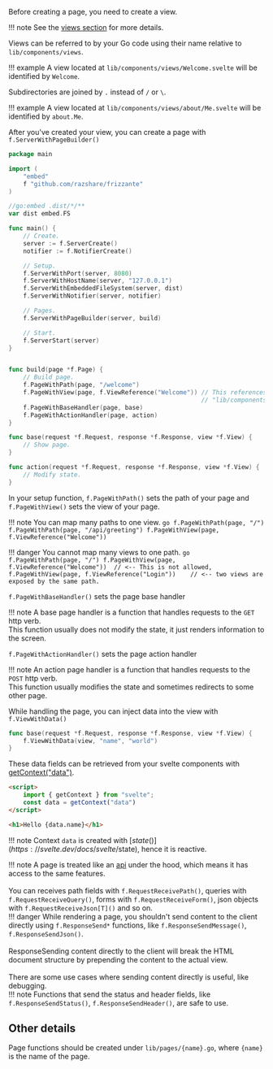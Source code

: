 Before creating a page, you need to create a view.

!!! note
	See the [views section](./views.md) for more details.

Views can be referred to by your Go code using their name relative to `lib/components/views`.

!!! example
	A view located at `lib/components/views/Welcome.svelte` will be identified by `Welcome`.

Subdirectories are joined by `.` instead of `/` or `\`.

!!! example
	A view located at `lib/components/views/about/Me.svelte` will be identified by `about.Me`.

After you've created your view, you can create a page with `f.ServerWithPageBuilder()`

```go
package main

import (
	"embed"
	f "github.com/razshare/frizzante"
)

//go:embed .dist/*/**
var dist embed.FS

func main() {
	// Create.
	server := f.ServerCreate()
	notifier := f.NotifierCreate()

	// Setup.
	f.ServerWithPort(server, 8080)
	f.ServerWithHostName(server, "127.0.0.1")
	f.ServerWithEmbeddedFileSystem(server, dist)
	f.ServerWithNotifier(server, notifier)

	// Pages.
	f.ServerWithPageBuilder(server, build)

	// Start.
	f.ServerStart(server)
}


func build(page *f.Page) {
	// Build page.
	f.PageWithPath(page, "/welcome")
	f.PageWithView(page, f.ViewReference("Welcome")) // This references the file 
										             // "lib/components/views/Welcome.svelte"
	f.PageWithBaseHandler(page, base)
	f.PageWithActionHandler(page, action)
}

func base(request *f.Request, response *f.Response, view *f.View) {
	// Show page.
}

func action(request *f.Request, response *f.Response, view *f.View) {
	// Modify state.
}
```

In your setup function, `f.PageWithPath()` sets the path of your page 
and `f.PageWithView()` sets the view of your page.

!!! note
    You can map many paths to one view.
    ```go
    f.PageWithPath(page, "/")
    f.PageWithPath(page, "/api/greeting")
	f.PageWithView(page, f.ViewReference("Welcome"))
    ```
	
!!! danger
    You cannot map many views to one path.
    ```go
    f.PageWithPath(page, "/")
	f.PageWithView(page, f.ViewReference("Welcome"))  // <-- This is not allowed,
	f.PageWithView(page, f.ViewReference("Login"))    // <-- two views are exposed by the same path.
    ```

`f.PageWithBaseHandler()` sets the page base handler

!!! note
	A base page handler is a function that 
	handles requests to the `GET` http verb.<br/>
	This function usually does not modify the state, 
	it just renders information to the screen.

`f.PageWithActionHandler()` sets the page action handler

!!! note
	An action page handler is a function that 
	handles requests to the `POST` http verb.<br/>
	This function usually modifies the state and 
	sometimes redirects to some other page.

While handling the page, you can inject data into the view with `f.ViewWithData()`

```go
func base(request *f.Request, response *f.Response, view *f.View) {
	f.ViewWithData(view, "name", "world")
}
```


These data fields can be retrieved from your svelte components with [getContext("data")](https://svelte.dev/docs/svelte/svelte#getContext).

```html
<script>
	import { getContext } from "svelte";
	const data = getContext("data")
</script>

<h1>Hello {data.name}</h1>
```

!!! note
	Context `data` is created with [$state()](https://svelte.dev/docs/svelte/$state), hence it is reactive.


!!! note
	A page is treated like an [api](./api.md) under the hood, which means it 
	has access to the same features.<br/>
	<br/>
	You can receives path fields with `f.RequestReceivePath()`, 
	queries with `f.RequestReceiveQuery()`,
	forms with `f.RequestReceiveForm()`,
	json objects with `f.RequestReceiveJson[T]()` and so on.<br/>
	!!! danger
		While rendering a page, you shouldn't send content to the client directly 
		using `f.ResponseSend*` functions, 
		like `f.ResponseSendMessage()`, `f.ResponseSendJson()`.<br/>
		<br/>
		ResponseSending content directly to the client will break the HTML document structure by prepending 
		the content to the actual view.<br/>
		<br/>
		There are some use cases where sending content directly is useful, like debugging.<br/>
		!!! note
			Functions that send the status and header fields, like `f.ResponseSendStatus()`, `f.ResponseSendHeader()`, are safe to use.

## Other details

Page functions should be created under `lib/pages/{name}.go`, where `{name}` is the name of the page.
